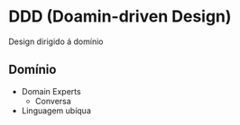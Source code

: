 # DDD (Doamin-driven Design)

Design dirigido á domínio

## Domínio

- Domain Experts
  - Conversa
- Linguagem ubíqua
